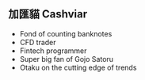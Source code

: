 ## 加匯貓 Cashviar

- Fond of counting banknotes
- CFD trader
- Fintech programmer
- Super big fan of Gojo Satoru
- Otaku on the cutting edge of trends
